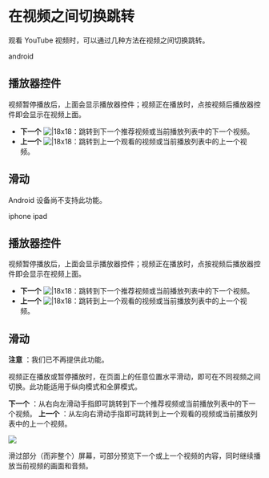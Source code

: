# 在视频之间切换跳转

观看 YouTube 视频时，可以通过几种方法在视频之间切换跳转。


android

## 播放器控件

视频暂停播放后，上面会显示播放器控件；视频正在播放时，点按视频后播放器控件即会显示在视频上面。

* **下一个**  ![|18x18](https://lh3.googleusercontent.com/5WwaLMbSzJ-oSYpe2YJumo5xFnY0SWDnS6u4IK9B5C9dJclY0qG_rnHJCHdeZgA7HJg=w18)：跳转到下一个推荐视频或当前播放列表中的下一个视频。
* **上一个**  ![|18x18](https://lh3.googleusercontent.com/USrlG4BtFDHS-psUHV518lHokkgW7HBa8NmtsvAigZoix0FOP43UwN8bZVp3mxk6uw=w18)：跳转到上一个观看的视频或当前播放列表中的上一个视频。

## 滑动

Android 设备尚不支持此功能。



iphone ipad

## 播放器控件

视频暂停播放后，上面会显示播放器控件；视频正在播放时，点按视频后播放器控件即会显示在视频上面。

* **下一个**  ![|18x18](https://lh3.googleusercontent.com/5WwaLMbSzJ-oSYpe2YJumo5xFnY0SWDnS6u4IK9B5C9dJclY0qG_rnHJCHdeZgA7HJg=w18)：跳转到下一个推荐视频或当前播放列表中的下一个视频。
* **上一个** ![|18x18](https://lh3.googleusercontent.com/USrlG4BtFDHS-psUHV518lHokkgW7HBa8NmtsvAigZoix0FOP43UwN8bZVp3mxk6uw=w18)：跳转到上一个观看的视频或当前播放列表中的上一个视频。

## 滑动

**注意** ：我们已不再提供此功能。

视频正在播放或暂停播放时，在页面上的任意位置水平滑动，即可在不同视频之间切换。此功能适用于纵向模式和全屏模式。

**下一个** ：从右向左滑动手指即可跳转到下一个推荐视频或当前播放列表中的下一个视频。
**上一个** ：从左向右滑动手指即可跳转到上一个观看的视频或当前播放列表中的上一个视频。

![](https://storage.googleapis.com/support-kms-prod/0VK8OGiKNCvBxU1WvE4qVS0IKxhICGhgERDz)

滑过部分（而非整个）屏幕，可部分预览下一个或上一个视频的内容，同时继续播放当前视频的画面和音频。